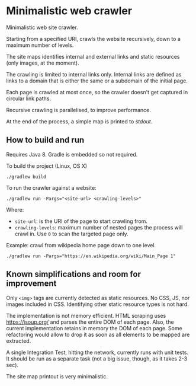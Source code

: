 # Minimalistic web crawler

Minimalistic web site crawler.

Starting from a specified URI, crawls the website recursively, down to a
maximum number of levels.

The site maps identifies internal and external links and static resources
(only images, at the moment).

The crawling is limited to internal links only.
Internal links are defined as links to a domain that is either the same or
a subdomain of the initial page.

Each page is crawled at most once, so the crawler doesn't get captured in
circular link paths.

Recursive crawling is parallelised, to improve performance.

At the end of the process, a simple map is printed to *stdout*.

## How to build and run

Requires Java 8. Gradle is embedded so not required.

To build the project (Linux, OS X)
```
./gradlew build
```

To run the crawler against a website:
```
./gradlew run -Pargs="<site-url> <crawling-levels>"
```
Where:
* `site-url`: is the URI of the page to start crawling from.
* `crawling-levels`: maximum number of nested pages the process will crawl in. Use `0` to scan the targeted page only.

Example: crawl from wikipedia home page down to one level.
```
./gradlew run -Pargs="https://en.wikipedia.org/wiki/Main_Page 1"
```


## Known simplifications and room for improvement

Only `<img>` tags are currently detected as static resources.
No CSS, JS, nor images included in CSS.
Identifying other static resource types is not hard.

The implementation is not memory efficient.
HTML scraping uses https://jsoup.org/ and parses the entire DOM of each page.
Also, the current implementation retains in memory the DOM of each page.
Some refactoring would allow to drop it as soon as all elements to be mapped
are extracted.

A single Integration Test, hitting the network, currently runs with unit tests.
It should be run as a separate task (not a big issue, though, as it takes 2-3 sec).

The site map printout is very minimalistic.
